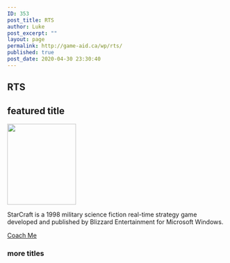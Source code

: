 ```yaml
---
ID: 353
post_title: RTS
author: Luke
post_excerpt: ""
layout: page
permalink: http://game-aid.ca/wp/rts/
published: true
post_date: 2020-04-30 23:30:40
---
```

<h2>RTS</h2>		
			<h2>featured title</h2>		
										<img width="158" height="186" src="http://game-aid.ca/wp/wp-content/uploads/2020/04/download-2.jpg" alt="" />											
		<p>StarCraft is a 1998 military science fiction real-time strategy game developed and published by Blizzard Entertainment for Microsoft Windows.</p>		
			<a href="#" role="button">
						Coach Me
					</a>
			<h3>more titles</h3>		
			<a href="#" role="button">
					</a>
			<a href="#" role="button">
					</a>
			<a href="#" role="button">
					</a>